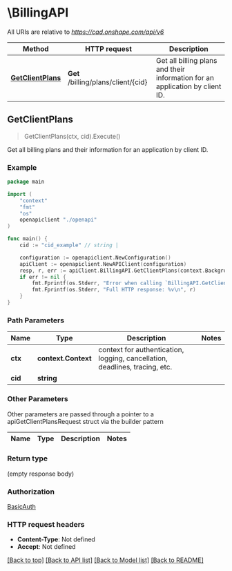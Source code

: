 # \BillingAPI

All URIs are relative to *https://cad.onshape.com/api/v6*

Method | HTTP request | Description
------------- | ------------- | -------------
[**GetClientPlans**](BillingAPI.md#GetClientPlans) | **Get** /billing/plans/client/{cid} | Get all billing plans and their information for an application by client ID.



## GetClientPlans

> GetClientPlans(ctx, cid).Execute()

Get all billing plans and their information for an application by client ID.



### Example

```go
package main

import (
    "context"
    "fmt"
    "os"
    openapiclient "./openapi"
)

func main() {
    cid := "cid_example" // string | 

    configuration := openapiclient.NewConfiguration()
    apiClient := openapiclient.NewAPIClient(configuration)
    resp, r, err := apiClient.BillingAPI.GetClientPlans(context.Background(), cid).Execute()
    if err != nil {
        fmt.Fprintf(os.Stderr, "Error when calling `BillingAPI.GetClientPlans``: %v\n", err)
        fmt.Fprintf(os.Stderr, "Full HTTP response: %v\n", r)
    }
}
```

### Path Parameters


Name | Type | Description  | Notes
------------- | ------------- | ------------- | -------------
**ctx** | **context.Context** | context for authentication, logging, cancellation, deadlines, tracing, etc.
**cid** | **string** |  | 

### Other Parameters

Other parameters are passed through a pointer to a apiGetClientPlansRequest struct via the builder pattern


Name | Type | Description  | Notes
------------- | ------------- | ------------- | -------------


### Return type

 (empty response body)

### Authorization

[BasicAuth](../README.md#BasicAuth)

### HTTP request headers

- **Content-Type**: Not defined
- **Accept**: Not defined

[[Back to top]](#) [[Back to API list]](../README.md#documentation-for-api-endpoints)
[[Back to Model list]](../README.md#documentation-for-models)
[[Back to README]](../README.md)

